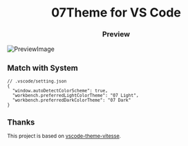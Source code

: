 <h1 align="center">07Theme for VS Code</h1>

<h3 align=center>Preview</h3>

<img alt="PreviewImage" src="https://wx1.sinaimg.cn/large/0069ge3bgy1h7ucbvfvkuj31pm17qkd6.jpg">
<sub>

## Match with System

<!--eslint-skip-->

```jsonc
// .vscode/setting.json
{
  "window.autoDetectColorScheme": true,
  "workbench.preferredLightColorTheme": "07 Light",
  "workbench.preferredDarkColorTheme": "07 Dark"
}
```

## Thanks

This project is based on [vscode-theme-vitesse](https://github.com/antfu/vscode-theme-vitesse).
